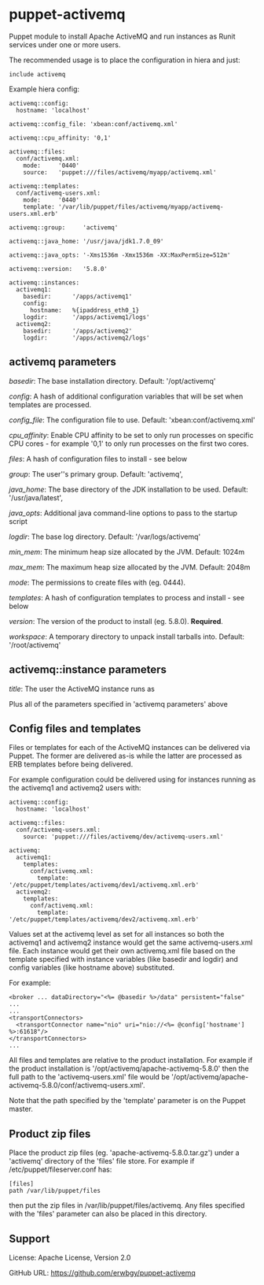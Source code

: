 # puppet-activemq

Puppet module to install Apache ActiveMQ and run instances as Runit services
under one or more users.

The recommended usage is to place the configuration in hiera and just:

    include activemq

Example hiera config:

    activemq::config:
      hostname: 'localhost'

    activemq::config_file: 'xbean:conf/activemq.xml'

    activemq::cpu_affinity: '0,1'

    activemq::files:
      conf/activemq.xml:
        mode:     '0440'
        source:   'puppet:///files/activemq/myapp/activemq.xml'

    activemq::templates:
      conf/activemq-users.xml:
        mode:     '0440'
        template: '/var/lib/puppet/files/activemq/myapp/activemq-users.xml.erb'
    
    activemq::group:     'activemq'
    
    activemq::java_home: '/usr/java/jdk1.7.0_09'
    
    activemq::java_opts: '-Xms1536m -Xmx1536m -XX:MaxPermSize=512m'
    
    activemq::version:   '5.8.0'
    
    activemq::instances:
      activemq1:
        basedir:      '/apps/activemq1'
        config:
          hostname:   %{ipaddress_eth0_1}
        logdir:       '/apps/activemq1/logs'
      activemq2:
        basedir:      '/apps/activemq2'
        logdir:       '/apps/activemq2/logs'

## activemq parameters

*basedir*: The base installation directory. Default: '/opt/activemq'

*config*: A hash of additional configuration variables that will be set
when templates are processed.

*config_file*: The configuration file to use. Default: 'xbean:conf/activemq.xml'

*cpu_affinity*: Enable CPU affinity to be set to only run processes on specific
CPU cores - for example '0,1' to only run processes on the first two cores.

*files*: A hash of configuration files to install - see below

*group*: The user''s primary group. Default: 'activemq',

*java_home*: The base directory of the JDK installation to be used. Default:
'/usr/java/latest',

*java_opts*: Additional java command-line options to pass to the startup script

*logdir*: The base log directory. Default: '/var/logs/activemq'

*min_mem*: The minimum heap size allocated by the JVM. Default: 1024m

*max_mem*: The maximum heap size allocated by the JVM. Default: 2048m

*mode*: The permissions to create files with (eg. 0444).

*templates*: A hash of configuration templates to process and install - see below

*version*: The version of the product to install (eg. 5.8.0). **Required**.

*workspace*: A temporary directory to unpack install tarballs into. Default:
'/root/activemq'

## activemq::instance parameters

*title*: The user the ActiveMQ instance runs as

Plus all of the parameters specified in 'activemq parameters' above

## Config files and templates

Files or templates for each of the ActiveMQ instances can be delivered via
Puppet.  The former are delivered as-is while the latter are processed as ERB
templates before being delivered.

For example configuration could be delivered using for instances running as the
activemq1 and activemq2 users with:

    activemq::config:
      hostname: 'localhost'

    activemq::files:
      conf/activemq-users.xml:
        source: 'puppet:///files/activemq/dev/activemq-users.xml'
      
    activemq:
      activemq1:
        templates:
          conf/activemq.xml:
            template: '/etc/puppet/templates/activemq/dev1/activemq.xml.erb'
      activemq2:
        templates:
          conf/activemq.xml:
            template: '/etc/puppet/templates/activemq/dev2/activemq.xml.erb'

Values set at the activemq level as set for all instances so both the activemq1
and activemq2 instance would get the same activemq-users.xml file.  Each
instance would get their own activemq.xml file based on the template specified
with instance variables (like basedir and logdir) and config variables (like
hostname above) substituted.

For example:

    <broker ... dataDirectory="<%= @basedir %>/data" persistent="false" ...
    ...
    <transportConnectors>
      <transportConnector name="nio" uri="nio://<%= @config['hostname'] %>:61618"/>
    </transportConnectors>
    ...

All files and templates are relative to the product installation.  For example
if the product installation is '/opt/activemq/apache-activemq-5.8.0' then the
full path to the 'activemq-users.xml' file would be
'/opt/activemq/apache-activemq-5.8.0/conf/activemq-users.xml'.

Note that the path specified by the 'template' parameter is on the Puppet
master.

## Product zip files

Place the product zip files (eg. 'apache-activemq-5.8.0.tar.gz') under a
'activemq' directory of the 'files' file store.  For example if
/etc/puppet/fileserver.conf has:

    [files]
    path /var/lib/puppet/files

then put the zip files in /var/lib/puppet/files/activemq.  Any files specified
with the 'files' parameter can also be placed in this directory.

## Support

License: Apache License, Version 2.0

GitHub URL: https://github.com/erwbgy/puppet-activemq
